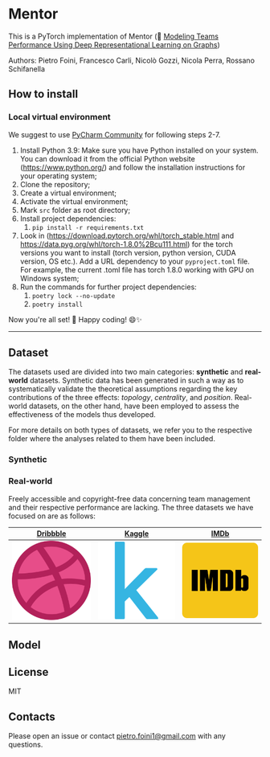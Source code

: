 # Mentor

This is a PyTorch implementation of Mentor (📖 [Modeling Teams Performance Using Deep Representational Learning on Graphs](https://arxiv.org/abs/2206.14741))

Authors: Pietro Foini, Francesco Carli, Nicolò Gozzi, Nicola Perra, Rossano Schifanella

## How to install

### Local virtual environment

We suggest to use [PyCharm Community](https://www.jetbrains.com/pycharm/download/#section=windows) for following 
steps 2-7.

1. Install Python 3.9: Make sure you have Python installed on your system. You can download it from the official Python 
website (https://www.python.org/) and follow the installation instructions for your operating system;
2. Clone the repository;
3. Create a virtual environment;
4. Activate the virtual environment;
5. Mark `src` folder as root directory;
6. Install project dependencies: 
   1. `pip install -r requirements.txt`
7. Look in (https://download.pytorch.org/whl/torch_stable.html and https://data.pyg.org/whl/torch-1.8.0%2Bcu111.html) for 
   the torch versions you want to install (torch version, python version, CUDA version, OS etc.). Add a URL dependency 
   to your `pyproject.toml` file. For example, the current .toml file has torch 1.8.0 working with GPU on Windows system;
8. Run the commands for further project dependencies:
   1. `poetry lock --no-update`
   2. `poetry install`

Now you're all set! 🎉 Happy coding! 😄✨

-----

## Dataset

The datasets used are divided into two main categories: **synthetic** and **real-world** datasets. Synthetic data has been 
generated in such a way as to systematically validate the theoretical assumptions regarding the key contributions of 
the three effects: *topology*, *centrality*, and *position*. Real-world datasets, on the other hand, have been employed to 
assess the effectiveness of the models thus developed.

For more details on both types of datasets, we refer you to the respective folder where the analyses related to them have been included.

### Synthetic

### Real-world

Freely accessible and copyright-free data concerning team management and their respective performance are lacking. 
The three datasets we have focused on are as follows:

| [Dribbble](https://example.com/dribbble)                            | [Kaggle](https://example.com/kaggle)                                    | [IMDb](https://example.com/imdb)                                      |
| ----------------------------------- |-------------------------------------------------------------------------|-----------------------------------------------------------------------|
| <img src="./src/datasets/real-world/Dribbble/logo.png" width="200" /><br> | <img src="./src/datasets/real-world/Kaggle/logo.png" width="200" /><br> | <img src="./src/datasets/real-world/IMDb/logo.png" width="200" /><br> |


## Model


## License

MIT

## Contacts

Please open an issue or contact pietro.foini1@gmail.com with any questions.